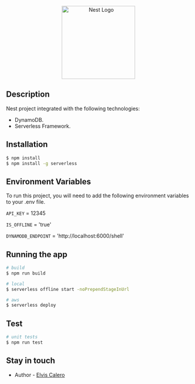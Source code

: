 <p align="center">
  <a href="http://nestjs.com/" target="blank"><img src="https://nestjs.com/img/logo-small.svg" width="200" alt="Nest Logo" /></a>
</p>

## Description

Nest project integrated with the following technologies:

- DynamoDB.
- Serverless Framework.

## Installation

```bash
$ npm install
$ npm install -g serverless
```

## Environment Variables

To run this project, you will need to add the following environment variables to your .env file.

`API_KEY` = 12345

`IS_OFFLINE` = 'true'

`DYNAMODB_ENDPOINT` = 'http://localhost:6000/shell'

## Running the app

```bash
# build
$ npm run build

# local
$ serverless offline start -noPrependStageInUrl

# aws
$ serverless deploy
```

## Test

```bash
# unit tests
$ npm run test
```

## Stay in touch

- Author - [Elvis Calero](https://www.linkedin.com/in/elvis-calero-manueles/)

